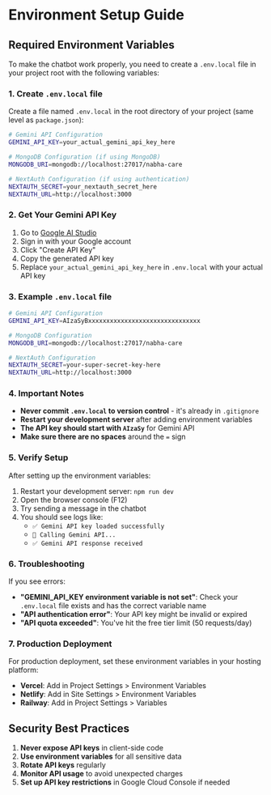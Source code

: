# Environment Setup Guide

## Required Environment Variables

To make the chatbot work properly, you need to create a `.env.local` file in your project root with the following variables:

### 1. Create `.env.local` file

Create a file named `.env.local` in the root directory of your project (same level as `package.json`):

```bash
# Gemini API Configuration
GEMINI_API_KEY=your_actual_gemini_api_key_here

# MongoDB Configuration (if using MongoDB)
MONGODB_URI=mongodb://localhost:27017/nabha-care

# NextAuth Configuration (if using authentication)
NEXTAUTH_SECRET=your_nextauth_secret_here
NEXTAUTH_URL=http://localhost:3000
```

### 2. Get Your Gemini API Key

1. Go to [Google AI Studio](https://makersuite.google.com/app/apikey)
2. Sign in with your Google account
3. Click "Create API Key"
4. Copy the generated API key
5. Replace `your_actual_gemini_api_key_here` in `.env.local` with your actual API key

### 3. Example `.env.local` file

```bash
# Gemini API Configuration
GEMINI_API_KEY=AIzaSyBxxxxxxxxxxxxxxxxxxxxxxxxxxxxxxx

# MongoDB Configuration
MONGODB_URI=mongodb://localhost:27017/nabha-care

# NextAuth Configuration
NEXTAUTH_SECRET=your-super-secret-key-here
NEXTAUTH_URL=http://localhost:3000
```

### 4. Important Notes

- **Never commit `.env.local` to version control** - it's already in `.gitignore`
- **Restart your development server** after adding environment variables
- **The API key should start with `AIzaSy`** for Gemini API
- **Make sure there are no spaces** around the `=` sign

### 5. Verify Setup

After setting up the environment variables:

1. Restart your development server: `npm run dev`
2. Open the browser console (F12)
3. Try sending a message in the chatbot
4. You should see logs like:
   - `✅ Gemini API key loaded successfully`
   - `🔄 Calling Gemini API...`
   - `✅ Gemini API response received`

### 6. Troubleshooting

If you see errors:

- **"GEMINI_API_KEY environment variable is not set"**: Check your `.env.local` file exists and has the correct variable name
- **"API authentication error"**: Your API key might be invalid or expired
- **"API quota exceeded"**: You've hit the free tier limit (50 requests/day)

### 7. Production Deployment

For production deployment, set these environment variables in your hosting platform:

- **Vercel**: Add in Project Settings > Environment Variables
- **Netlify**: Add in Site Settings > Environment Variables
- **Railway**: Add in Project Settings > Variables

## Security Best Practices

1. **Never expose API keys** in client-side code
2. **Use environment variables** for all sensitive data
3. **Rotate API keys** regularly
4. **Monitor API usage** to avoid unexpected charges
5. **Set up API key restrictions** in Google Cloud Console if needed

